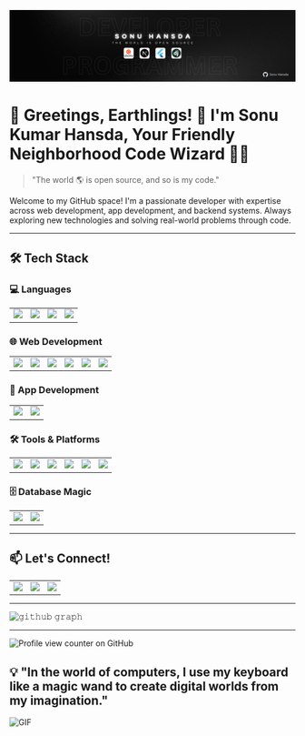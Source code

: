 
![Cover](cover.png)
# 🌟 Greetings, Earthlings! 👋 I'm Sonu Kumar Hansda, Your Friendly Neighborhood Code Wizard 🧙‍♂️  

> "The world 🌎 is open source, and so is my code."  

Welcome to my GitHub space! I'm a passionate developer with expertise across web development, app development, and backend systems. Always exploring new technologies and solving real-world problems through code.  

---
## 🛠️ Tech Stack  

### 💻 Languages  
<div align="start">
  <table>
    <tr>
      <td><img src="https://img.shields.io/badge/Python-3776AB?style=for-the-badge&logo=python&logoColor=white"></td>
      <td><img src="https://img.shields.io/badge/JavaScript-F7DF1E?style=for-the-badge&logo=javascript&logoColor=black"></td>
      <td><img src="https://img.shields.io/badge/Dart-0175C2?style=for-the-badge&logo=dart&logoColor=white"></td>
      <td><img src="https://img.shields.io/badge/C/C++-00599C?style=for-the-badge&logo=c&logoColor=white"></td>
    </tr>
  </table>
</div>

### 🌐 Web Development  
<div align="start">
  <table>
    <tr>
      <td><img src="https://img.shields.io/badge/React-61DAFB?style=for-the-badge&logo=react&logoColor=black"></td>
      <td><img src="https://img.shields.io/badge/Next.js-000000?style=for-the-badge&logo=nextdotjs&logoColor=white"></td>
      <td><img src="https://img.shields.io/badge/Tailwind_CSS-06B6D4?style=for-the-badge&logo=tailwindcss&logoColor=white"></td>
      <td><img src="https://img.shields.io/badge/Node.js-339933?style=for-the-badge&logo=nodedotjs&logoColor=white"></td>
      <td><img src="https://img.shields.io/badge/Django-092E20?style=for-the-badge&logo=django&logoColor=white"></td>
      <td><img src="https://img.shields.io/badge/Flask-000000?style=for-the-badge&logo=flask&logoColor=white"></td>
    </tr>
  </table>
</div>

### 📱 App Development  
<div align="start">
  <table>
    <tr>
      <td><img src="https://img.shields.io/badge/Flutter-02569B?style=for-the-badge&logo=flutter&logoColor=white"></td>
      <td><img src="https://img.shields.io/badge/React_Native-61DAFB?style=for-the-badge&logo=react&logoColor=black"></td>
    </tr>
  </table>
</div>

### 🛠️ Tools & Platforms  
<div align="start">
  <table>
    <tr>
      <td><img src="https://img.shields.io/badge/Git-F05032?style=for-the-badge&logo=git&logoColor=white"></td>
      <td><img src="https://img.shields.io/badge/Linux-FCC624?style=for-the-badge&logo=linux&logoColor=black"></td>
      <td><img src="https://img.shields.io/badge/Nginx-269539?style=for-the-badge&logo=nginx&logoColor=white"></td>
      <td><img src="https://img.shields.io/badge/Docker-2496ED?style=for-the-badge&logo=docker&logoColor=white"></td>
      <td><img src="https://img.shields.io/badge/Kubernetes-326CE5?style=for-the-badge&logo=kubernetes&logoColor=white"></td>
      <td><img src="https://img.shields.io/badge/Figma-F24E1E?style=for-the-badge&logo=figma&logoColor=white"></td>
    </tr>
  </table>
</div>

### 🗄️ Database Magic  
<div align="start">
  <table>
    <tr>
      <td><img src="https://img.shields.io/badge/MongoDB-4EA94B?style=for-the-badge&logo=mongodb&logoColor=white"></td>
      <td><img src="https://img.shields.io/badge/MySQL-005C84?style=for-the-badge&logo=mysql&logoColor=white"></td>
    </tr>
  </table>
</div>

---

## 📫 Let's Connect!  
<div align="start">
  <table>
    <tr>
      <td><a href="https://www.linkedin.com/in/sonu-kumar-hansda/"><img src="https://img.shields.io/badge/LinkedIn-0A66C2?style=for-the-badge&logo=linkedin&logoColor=white"></a></td>
      <td><a href="https://www.instagram.com/_sonu.hansda_/"><img src="https://img.shields.io/badge/Instagram-E4405F?style=for-the-badge&logo=instagram&logoColor=white"></a></td>
      <td><a href="https://github.com/sonukumarhansda"><img src="https://img.shields.io/badge/GitHub-181717?style=for-the-badge&logo=github&logoColor=white"></a></td>
    </tr>
  </table>
</div>

---
![𝚐𝚒𝚝𝚑𝚞𝚋 𝚐𝚛𝚊𝚙𝚑](https://github-readme-activity-graph.vercel.app/graph?username=Sonu-Hansda&theme=react-dark&hide_border=true&area=true) <hr>
![Profile view counter on GitHub](https://komarev.com/ghpvc/?username=Sonu-Hansda)
## 💡 "In the world of computers, I use my keyboard like a magic wand to create digital worlds from my imagination."

![GIF](https://media.tenor.com/-buzIaq-QeoAAAAM/code-coding.gif)
